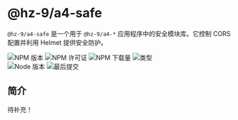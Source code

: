 # @hz-9/a4-safe

`@hz-9/a4-safe` 是一个用于 `@hz-9/a4-*` 应用程序中的安全模块库。它控制 CORS 配置并利用 Helmet 提供安全防护。

![NPM 版本][npm-version-url] ![NPM 许可证][npm-license-url] ![NPM 下载量][npm-downloads-url] ![类型][types-url]
<br /> ![Node 版本][node-version-url] ![最后提交][last-commit-url]

[npm-version-url]: https://badgen.net/npm/v/@hz-9/a4-safe
[npm-license-url]: https://badgen.net/npm/license/@hz-9/a4-safe
[npm-downloads-url]: https://badgen.net/npm/dt/@hz-9/a4-safe
[types-url]: https://badgen.net/npm/types/@hz-9/a4-safe
[node-version-url]: https://badgen.net/npm/node/@hz-9/a4-safe
[last-commit-url]: https://badgen.net/github/last-commit/hz-9/a4

## 简介

待补充！
<!-- TODO -->
